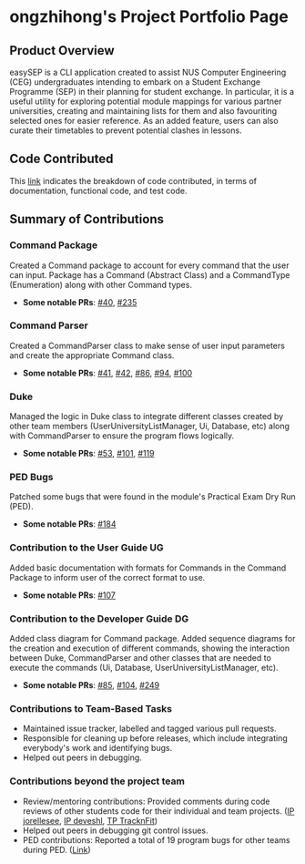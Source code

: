 # ongzhihong's Project Portfolio Page

## Product Overview
easySEP is a CLI application created to assist NUS Computer Engineering (CEG) undergraduates intending to embark on a Student Exchange Programme (SEP) in their planning for student exchange. In particular, it is a useful utility for exploring potential module mappings for various partner universities, creating and maintaining lists for them and also favouriting selected ones for easier reference. As an added feature, users can also curate their timetables to prevent potential clashes in lessons.

## Code Contributed
This [link](https://nus-cs2113-ay2223s1.github.io/tp-dashboard/?search=ongzhihong&breakdown=true&sort=groupTitle&sortWithin=title&since=2022-09-16&timeframe=commit&mergegroup=&groupSelect=groupByRepos&checkedFileTypes=docs~functional-code~test-code~other) indicates the breakdown of code contributed, in terms of documentation, functional code, and test code.

## Summary of Contributions

### Command Package

Created a Command package to account for every command that the user can input. Package has a Command (Abstract Class) and a CommandType (Enumeration) along with other Command types.

* **Some notable PRs**: [#40](https://github.com/AY2223S1-CS2113-W13-2/tp/pull/40), [#235](https://github.com/AY2223S1-CS2113-W13-2/tp/pull/235)

### Command Parser

Created a CommandParser class to make sense of user input parameters and create the appropriate Command class.

* **Some notable PRs**: [#41](https://github.com/AY2223S1-CS2113-W13-2/tp/pull/41), [#42](https://github.com/AY2223S1-CS2113-W13-2/tp/pull/42), [#86](https://github.com/AY2223S1-CS2113-W13-2/tp/pull/86), [#94](https://github.com/AY2223S1-CS2113-W13-2/tp/pull/94), [#100](https://github.com/AY2223S1-CS2113-W13-2/tp/pull/100)

### Duke

Managed the logic in Duke class to integrate different classes created by other team members (UserUniversityListManager, Ui, Database, etc) along with CommandParser to ensure the program flows logically.

* **Some notable PRs**: [#53](https://github.com/AY2223S1-CS2113-W13-2/tp/pull/53), [#101](https://github.com/AY2223S1-CS2113-W13-2/tp/pull/101), [#119](https://github.com/AY2223S1-CS2113-W13-2/tp/pull/119)

### PED Bugs

Patched some bugs that were found in the module's Practical Exam Dry Run (PED).

* **Some notable PRs**: [#184](https://github.com/AY2223S1-CS2113-W13-2/tp/pull/184)

### Contribution to the User Guide UG

Added basic documentation with formats for Commands in the Command Package to inform user of the correct format to use.

* **Some notable PRs**: [#107](https://github.com/AY2223S1-CS2113-W13-2/tp/pull/107)

### Contribution to the Developer Guide DG

Added class diagram for Command package. Added sequence diagrams for the creation and execution of different commands, showing the interaction between Duke, CommandParser and other classes that are needed to execute the commands (Ui, Database, UserUniversityListManager, etc).

* **Some notable PRs**: [#85](https://github.com/AY2223S1-CS2113-W13-2/tp/pull/85), [#104](https://github.com/AY2223S1-CS2113-W13-2/tp/pull/104), [#249](https://github.com/AY2223S1-CS2113-W13-2/tp/pull/249)

### Contributions to Team-Based Tasks

* Maintained issue tracker, labelled and tagged various pull requests.
* Responsible for cleaning up before releases, which include integrating everybody's work and identifying bugs.
* Helped out peers in debugging.

### Contributions beyond the project team
* Review/mentoring contributions: Provided comments during code reviews of other students code for their individual and team projects. ([IP jorellesee](https://github.com/nus-cs2113-AY2223S1/ip/pull/25/files/57329172ca6f3eb3861e80a992e2a8919145441c), [IP deveshl](https://github.com/nus-cs2113-AY2223S1/ip/pull/63/files/c5cc698efd80722355ac09b3b3c64c17faf28986), [TP TracknFit](https://github.com/nus-cs2113-AY2223S1/tp/pull/4/files/82775595be55ebf1e2bc0ae149992e7fdaf86e79))
* Helped out peers in debugging git control issues.
* PED contributions: Reported a total of 19 program bugs for other teams during PED. ([Link](https://github.com/ongzhihong/ped/issues))